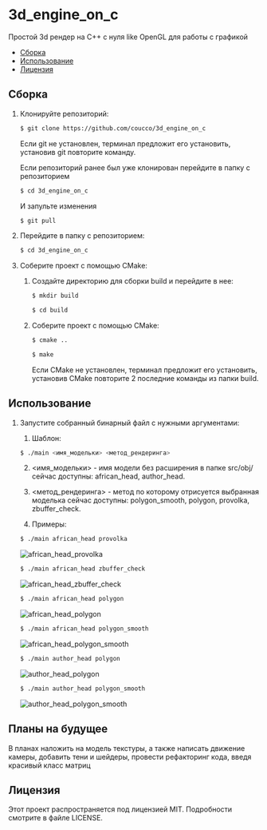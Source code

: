 # 3d_engine_on_c

Простой 3d рендер на C++ с нуля like OpenGL для работы с графикой

- [Сборка](#сборка)
- [Использование](#использование)
- [Лицензия](#лицензия)

## Сборка

1. Клонируйте репозиторий:
      ```bash
      $ git clone https://github.com/coucco/3d_engine_on_c
      ```
     Если git не установлен, терминал предложит его установить,
     установив git повторите команду.

     Если репозиторий ранее был уже клонирован перейдите в папку с репозиторием
      ```bash
      $ cd 3d_engine_on_c
      ```
     И запульте изменения
      ```bash
      $ git pull
      ```

2. Перейдите в папку с репозиторием:
      ```bash
      $ cd 3d_engine_on_c
      ```
3. Соберите проект с помощью CMake:
    1. Создайте директорию для сборки build и перейдите в нее:
        ```bash
        $ mkdir build
        ```
        ```bash
        $ cd build
        ```
    2. Соберите проект с помощью CMake:
        ```bash
        $ cmake ..
        ```
        ```bash
        $ make
        ```
        Если CMake не установлен, терминал предложит его установить,
        установив CMake повторите 2 последние команды из папки build.

## Использование

1. Запустите собранный бинарный файл с нужными аргументами:
    
    1. Шаблон:
    ```bash
    $ ./main <имя_модельки> <метод_рендеринга>
    ```

    2. <имя_модельки> - имя модели без расширения в папке src/obj/
    сейчас доступны: african_head, author_head.

    3. <метод_рендеринга> - метод по которому отрисуется выбранная моделька
    сейчас доступны: polygon_smooth, polygon, provolka, zbuffer_check.

    4. Примеры:

    ```bash
    $ ./main african_head provolka
    ```
    ![african_head_provolka](images/african_head_provolka.jpg)

    ```bash
    $ ./main african_head zbuffer_check
    ```
    ![african_head_zbuffer_check](images/african_head_zbuffer_check.jpg)

    ```bash
    $ ./main african_head polygon
    ```
    ![african_head_polygon](images/african_head_polygon.jpg)

    ```bash
    $ ./main african_head polygon_smooth
    ```
    ![african_head_polygon_smooth](images/african_head_polygon_smooth.jpg)

    ```bash
    $ ./main author_head polygon
    ```
    ![author_head_polygon](images/author_head_polygon.jpg)

    ```bash
    $ ./main author_head polygon_smooth
    ```
    ![author_head_polygon_smooth](images/author_head_polygon_smooth.jpg)


## Планы на будущее

В планах наложить на модель текстуры, а также написать движение камеры,
добавить тени и шейдеры, провести рефакторинг кода, введя красивый класс матриц

## Лицензия

Этот проект распространяется под лицензией MIT. Подробности смотрите в файле LICENSE.